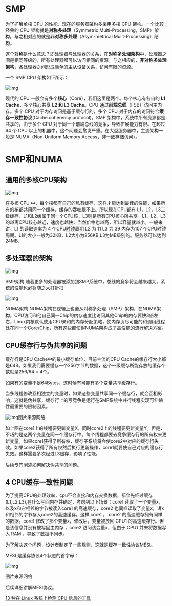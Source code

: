 # SMP

为了扩展单核 CPU 的性能，现在的服务器架构多采用多核 CPU 架构。一个比较经典的 CPU 架构就是**对称多处理**（Symmetric Multi-Processing，SMP）架构。与之相对应的就是**非对称多处理**（Asym-metrical Mulit-Processing）结构。

这个**对称**是什么意思？即处理器与处理器的关系，在**对称多处理架构**中，处理器之间是相同等级的，所有处理器都可以访问相同的资源。与之相应的，**非对称多处理架构**，各处理器之间形成简单的主从设备关系，访问有限的资源。

一个 SMP CPU 架构如下所示：



![img](https://pic4.zhimg.com/80/v2-eec88d0bc5021f23d175168396792a67_1440w.jpg)



现代的 CPU 一般会有多个**核心**（Core），我们这里是两个。每个核心有各自的 **L1 Cache**，多个核心共享 **L2 和 L3 Cache**。CPU 通过**前端总线**（FSB）访问主内存。多个 CPU 对于内存访问是基于缓存行的，多个 CPU 对于内存的访问符合**缓存一致性协议**(Cache coherency protocol)。SMP 架构中，系统中所有资源都是共享的，由于多个 CPU 对于同一个前端总线的竞争，导致扩展能力有限。在超过 64 个 CPU 以上的机器中，这个问题会愈发严重。在大型服务器中，主流架构一般是 NUMA（Non-Uniform Memory Access，非一致存储访问）。



# SMP和NUMA 

## 通用的多核CPU架构

![img](https://pic2.zhimg.com/80/v2-44129f0798b4e604eb49a611faff5e0d_1440w.jpg)

在多核 CPU 中，每个核都有自己的私有缓存，这样才能达到最佳的性能，如果所有的核都共用同一个缓存，缓存的吞吐跟不上。所以现在CPU都有 L1，L2，L3三级缓存，L1和L2缓属于同一个CPU核，L3则是所有CPU核心所共享。L1、L2、L3的越离CPU核心越近，速度也越快，当然价格也越高，所以容量就越小。一般来讲，L1 的读取速率为 4 个CPU[时钟](https://link.zhihu.com/?target=http%3A//www.elecfans.com/tags/%E6%97%B6%E9%92%9F/)周期 L2 为 11 L3 为 39 内存为107 个CPU时钟周期。L1的大小一般为32KB，L2大小为256KB,L3为MB级别的。服务器可以达到24MB.

## 多处理器的架构

![img](https://pic2.zhimg.com/80/v2-fb75f86244a599e085f74c2c3a4ab571_1440w.jpg)

SMP架构 随着更多的处理器被添加到SMP系统中，总线的竞争将会越来越大，系统的性能也必将随之大打折扣

![img](https://pic3.zhimg.com/80/v2-03cacc8040302f1075cf4e49cb9e593a_1440w.jpg)

NUMA架构 NUMA架构在逻辑上也遵从对称多处理（SMP）架构，在NUMA架构，CPU访问和他自己同一Chip的内存速度比访问其他Chip的内存要快3倍左右，Linux内核默认使用CPU亲和的内存分配策略，使内存页尽可能的和调用线程处在同一个Core/Chip，所有这些都使得NUMA架构成了高性能的流行解决方案。

## CPU缓存行与伪共享的问题

缓存行是CPU Cache中的最小缓存单位，目前主流的CPU Cache的缓存行大小都是64B。如果我们需要缓存一个256字节的数据，这个一级缓存所能存放的缓存个数就是256/64 = 4个。

如果有的变量不足64Bytes，这时候有可能有多个变量共享缓存行。

当多线程修改互相独立的变量时，如果这些变量共享同一个缓存行，就会互相影响，这就是伪共享，缓存行上的写竞争是运行在SMP系统中并行线程实现可伸缩性最重要的限制因素。

![img](https://pic1.zhimg.com/80/v2-429693d7eb333a75e0f34c6330532360_1440w.jpg)图片来源网络

如上图在core1上的线程要更新变量X，同时core2上的线程要更新变量Y。但是，不巧的是这两个变量在同一个缓存行中。每个线程都要去竞争缓存行的所有权来更新变量。如果core1获得了所有权，缓存子系统将会使core2中对应的缓存行失效。如果core2获得了所有权然后执行更新操作，core1就要使自己对应的缓存行失效。这样需要多次经过L3缓存，影响了性能。

后续专门阐述如何解决伪共享的问题。

## 4 CPU缓存一致性问题

为了提高CPU的处理效率，cpu不会直接和内存交换数据，都会先经过缓存(L1,L2,L3),在什么写回内存并确定，考虑到以下场景：core1 读取了一个变量x，以及x和它相邻的字节被读入core1 的高速缓存，core2 也同样读取了变量x，讲x和相邻的字节存入core2的高速缓存。这样 core1 ， core2 的高速缓存拥有同样的数据。core1 修改了那个变量x，修改后，变量被放回 CPU1 的高速缓存行。但是该信息并没有被写回主内存 ，core2 访问该变量x，但由于 CPU1 并未将数据写入 RAM ，导致了数据不同步。

为了解决这个问题，设计者制定了一些规则，这就是缓存一致性协议MESI。

MESI 是缓存协议4个状态的首字母：

![img](https://pic3.zhimg.com/80/v2-b9d00b5f3ff3787a5ca0a1af7c5b23b2_1440w.jpg)

图片来源网络

后续详细讲解MESI协议。





[13 种在 Linux 系统上检测 CPU 信息的工具](https://cloud.tencent.com/developer/article/1114984)